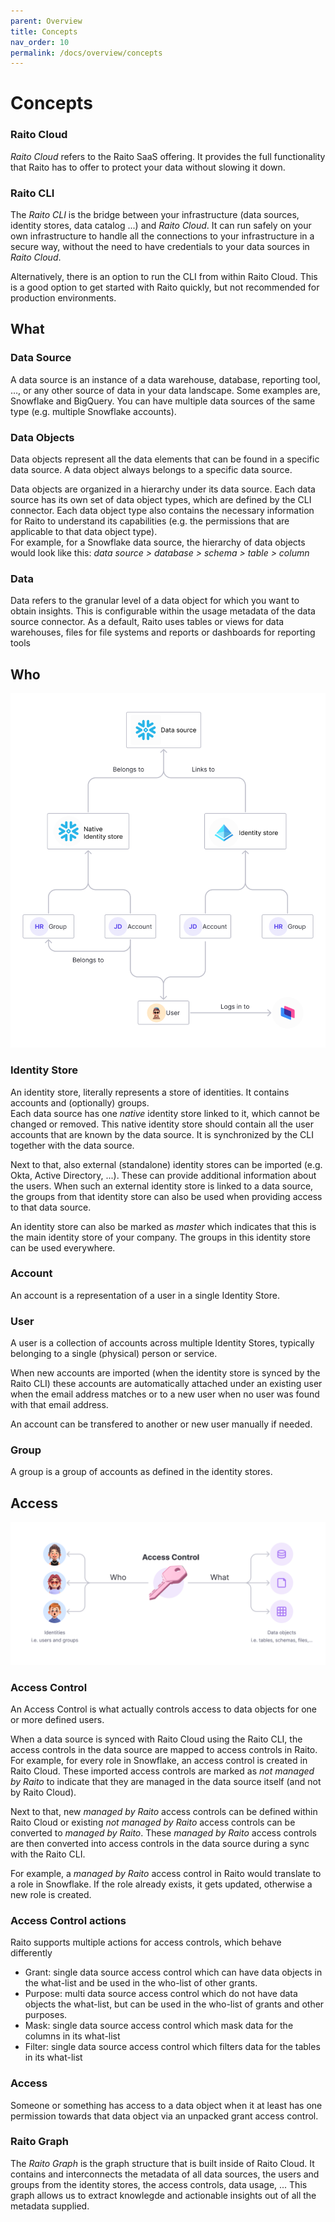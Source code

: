 ```yaml
---
parent: Overview
title: Concepts
nav_order: 10
permalink: /docs/overview/concepts
---
```


# Concepts

### Raito Cloud
*Raito Cloud* refers to the Raito SaaS offering. It provides the full functionality that Raito has to offer to protect your data without slowing it down.

### Raito CLI
The *Raito CLI* is the bridge between your infrastructure (data sources, identity stores, data catalog ...) and *Raito Cloud*. It can run safely on your own infrastructure to handle all the connections to your infrastructure in a secure way, without the need to have credentials to your data sources in *Raito Cloud*.

Alternatively, there is an option to run the CLI from within Raito Cloud. This is a good option to get started with Raito quickly, but not recommended for production environments.

<!-- 
re-enable when it's available in the UI
### Tags
Meta data is highly important in Raito. Within *Raito Cloud* metadata is represented as tags. 

Tags can be specified on most elements in the *Raito Graph*. Tags will be inherited by other nodes in the graph where it makes sense. 
-->

## What

### Data Source
A data source is an instance of a data warehouse, database, reporting tool, …, or any other source of data in your data landscape. Some examples are, Snowflake and BigQuery. You can have multiple data sources of the same type (e.g. multiple Snowflake accounts).

### Data Objects
Data objects represent all the data elements that can be found in a specific data source. A data object always belongs to a specific data source.

Data objects are organized in a hierarchy under its data source. Each data source has its own set of data object types, which are defined by the CLI connector. Each data object type also contains the necessary information for Raito to understand its capabilities (e.g. the permissions that are applicable to that data object type).<br>
For example, for a Snowflake data source, the hierarchy of data objects would look like this: *data source > database > schema > table > column*

### Data
Data refers to the granular level of a data object for which you want to obtain insights. This is configurable within the usage metadata of the data source connector. As a default, Raito uses tables or views for data warehouses, files for file systems and reports or dashboards for reporting tools

## Who
![Accounts versus users](/assets/images/cloud/uservsaccount.png)

### Identity Store
An identity store, literally represents a store of identities. It contains accounts and (optionally) groups.<br>
Each data source has one *native* identity store linked to it, which cannot be changed or removed. This native identity store should contain all the user accounts that are known by the data source. It is synchronized by the CLI together with the data source.

Next to that, also external (standalone) identity stores can be imported (e.g. Okta, Active Directory, ...). These can provide additional information about the users. When such an external identity store is linked to a data source, the groups from that identity store can also be used when providing access to that data source.

An identity store can also be marked as *master* which indicates that this is the main identity store of your company. The groups in this identity store can be used everywhere.

### Account
An account is a representation of a user in a single Identity Store.

### User
A user is a collection of accounts across multiple Identity Stores, typically belonging to a single (physical) person or service.

When new accounts are imported (when the identity store is synced by the Raito CLI) these accounts are automatically attached under an existing user when the email address matches or to a new user when no user was found with that email address. 

An account can be transfered to another or new user manually if needed.

### Group
A group is a group of accounts as defined in the identity stores.

## Access
![Access control](/assets/images/cloud/accesscontrol.png)

### Access Control
An Access Control is what actually controls access to data objects for one or more defined users.

When a data source is synced with Raito Cloud using the Raito CLI, the access controls in the data source are mapped to access controls in Raito. For example, for every role in Snowflake, an access control is created in Raito Cloud. These imported access controls are marked as *not managed by Raito* to indicate that they are managed in the data source itself (and not by Raito Cloud).

Next to that, new *managed by Raito* access controls can be defined within Raito Cloud or existing *not managed by Raito* access controls can be converted to *managed by Raito*. These *managed by Raito* access controls are then converted into access controls in the data source during a sync with the Raito CLI. 

For example, a *managed by Raito* access control in Raito would translate to a role in Snowflake. If the role already exists, it gets updated, otherwise a new role is created.

### Access Control actions
Raito supports multiple actions for access controls, which behave differently
 - Grant: single data source access control which can have data objects in the what-list and be used in the who-list of other grants.
 - Purpose: multi data source access control which do not have data objects the what-list, but can be used in the who-list of grants and other purposes.
 - Mask: single data source access control which mask data for the columns in its what-list
 - Filter: single data source access control which filters data for the tables in its what-list

### Access
Someone or something has access to a data object when it at least has one permission towards that data object via an unpacked grant access control.

### Raito Graph 
The *Raito Graph* is the graph structure that is built inside of Raito Cloud. It contains and interconnects the metadata of all data sources, the users and groups from the identity stores, the access controls, data usage, ... This graph allows us to extract knowlegde and actionable insights out of all the metadata supplied. 
